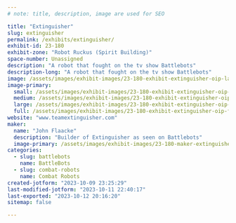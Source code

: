 ```yaml
---
# note: title, description, image are used for SEO

title: "Extinguisher"
slug: extinguisher
permalink: /exhibits/extinguisher/
exhibit-id: 23-180
exhibit-zone: "Robot Ruckus (Spirit Building)"
space-number: Unassigned
description: "A robot that fought on the tv show Battlebots"
description-long: "A robot that fought on the tv show Battlebots"
image: /assets/images/exhibit-images/23-180-exhibit-extinguisher-oip-large.jpg
image-primary: 
  small: /assets/images/exhibit-images/23-180-exhibit-extinguisher-oip-small.jpg
  medium: /assets/images/exhibit-images/23-180-exhibit-extinguisher-oip-medium.jpg
  large: /assets/images/exhibit-images/23-180-exhibit-extinguisher-oip-large.jpg
  full: /assets/images/exhibit-images/23-180-exhibit-extinguisher-oip-full.jpg
website: "www.teamextinguisher.com"
maker: 
  name: "John Flaacke"
  description: "Builder of Extinguisher as seen on Battlebots"
  image-primary: /assets/images/exhibit-images/23-180-maker-extinguisher-20220527-223630-medium.jpg
categories: 
  - slug: battlebots
    name: BattleBots
  - slug: combat-robots
    name: Combat Robots
created-jotform: "2023-10-09 23:25:29"
last-modified-jotform: "2023-10-11 22:40:17"
last-exported: "2023-10-12 20:16:20"
sitemap: false

---
```

